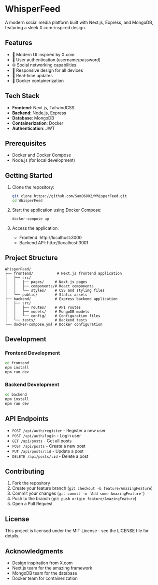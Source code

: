 # WhisperFeed

A modern social media platform built with Next.js, Express, and MongoDB, featuring a sleek X.com-inspired design.

## Features

- 🎨 Modern UI inspired by X.com
- 🔐 User authentication (username/password)
- 🌐 Social networking capabilities
- 📱 Responsive design for all devices
- 🔄 Real-time updates
- 🐳 Docker containerization

## Tech Stack

- **Frontend**: Next.js, TailwindCSS
- **Backend**: Node.js, Express
- **Database**: MongoDB
- **Containerization**: Docker
- **Authentication**: JWT

## Prerequisites

- Docker and Docker Compose
- Node.js (for local development)

## Getting Started

1. Clone the repository:
   ```bash
   git clone https://github.com/Sam06002/WhisperFeed.git
   cd WhisperFeed
   ```

2. Start the application using Docker Compose:
   ```bash
   docker-compose up
   ```

3. Access the application:
   - Frontend: http://localhost:3000
   - Backend API: http://localhost:3001

## Project Structure

```
WhisperFeed/
├── frontend/           # Next.js frontend application
│   ├── src/
│   │   ├── pages/     # Next.js pages
│   │   ├── components/# React components
│   │   └── styles/    # CSS and styling files
│   └── public/        # Static assets
├── backend/           # Express backend application
│   ├── src/
│   │   ├── routes/    # API routes
│   │   ├── models/    # MongoDB models
│   │   └── config/    # Configuration files
│   └── tests/         # Backend tests
└── docker-compose.yml # Docker configuration
```

## Development

### Frontend Development
```bash
cd frontend
npm install
npm run dev
```

### Backend Development
```bash
cd backend
npm install
npm run dev
```

## API Endpoints

- `POST /api/auth/register` - Register a new user
- `POST /api/auth/login` - Login user
- `GET /api/posts` - Get all posts
- `POST /api/posts` - Create a new post
- `PUT /api/posts/:id` - Update a post
- `DELETE /api/posts/:id` - Delete a post

## Contributing

1. Fork the repository
2. Create your feature branch (`git checkout -b feature/AmazingFeature`)
3. Commit your changes (`git commit -m 'Add some AmazingFeature'`)
4. Push to the branch (`git push origin feature/AmazingFeature`)
5. Open a Pull Request

## License

This project is licensed under the MIT License - see the LICENSE file for details.

## Acknowledgments

- Design inspiration from X.com
- Next.js team for the amazing framework
- MongoDB team for the database
- Docker team for containerization 